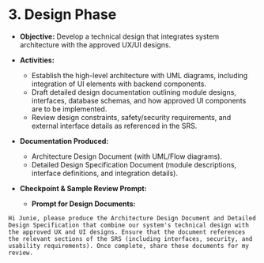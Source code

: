# 3. Design Phase

- **Objective:**
  Develop a technical design that integrates system architecture with the approved UX/UI designs.

- **Activities:**
  - Establish the high-level architecture with UML diagrams, including integration of UI elements with backend components.
  - Draft detailed design documentation outlining module designs, interfaces, database schemas, and how approved UI components are to be implemented.
  - Review design constraints, safety/security requirements, and external interface details as referenced in the SRS.

- **Documentation Produced:**
  - Architecture Design Document (with UML/Flow diagrams).
  - Detailed Design Specification Document (module descriptions, interface definitions, and integration details).

- **Checkpoint & Sample Review Prompt:**
  - **Prompt for Design Documents:**
```
Hi Junie, please produce the Architecture Design Document and Detailed Design Specification that combine our system's technical design with the approved UX and UI designs. Ensure that the document references the relevant sections of the SRS (including interfaces, security, and usability requirements). Once complete, share these documents for my review.
```